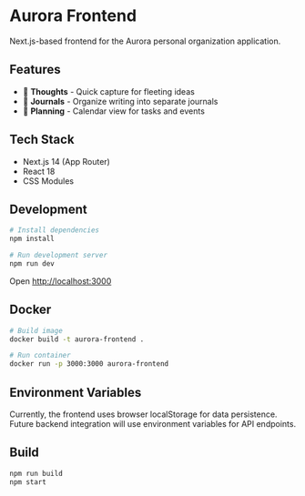 # Aurora Frontend

Next.js-based frontend for the Aurora personal organization application.

## Features

- 💭 **Thoughts** - Quick capture for fleeting ideas
- 📔 **Journals** - Organize writing into separate journals
- 📅 **Planning** - Calendar view for tasks and events

## Tech Stack

- Next.js 14 (App Router)
- React 18
- CSS Modules

## Development

```bash
# Install dependencies
npm install

# Run development server
npm run dev
```

Open [http://localhost:3000](http://localhost:3000)

## Docker

```bash
# Build image
docker build -t aurora-frontend .

# Run container
docker run -p 3000:3000 aurora-frontend
```

## Environment Variables

Currently, the frontend uses browser localStorage for data persistence. Future backend integration will use environment variables for API endpoints.

## Build

```bash
npm run build
npm start
```

